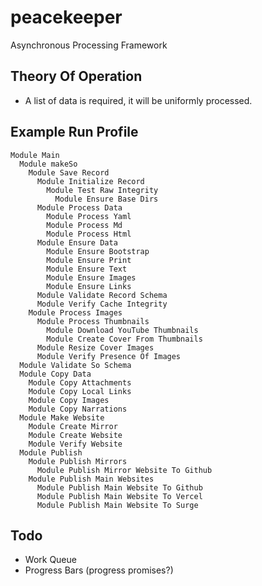 # peacekeeper
Asynchronous Processing Framework

## Theory Of Operation

- A list of data is required, it will be uniformly processed.

## Example Run Profile

```
Module Main
  Module makeSo
    Module Save Record
      Module Initialize Record
        Module Test Raw Integrity
          Module Ensure Base Dirs
      Module Process Data
        Module Process Yaml
        Module Process Md
        Module Process Html
      Module Ensure Data
        Module Ensure Bootstrap
        Module Ensure Print
        Module Ensure Text
        Module Ensure Images
        Module Ensure Links
      Module Validate Record Schema
      Module Verify Cache Integrity
    Module Process Images
      Module Process Thumbnails
        Module Download YouTube Thumbnails
        Module Create Cover From Thumbnails
      Module Resize Cover Images
      Module Verify Presence Of Images
  Module Validate So Schema
  Module Copy Data
    Module Copy Attachments
    Module Copy Local Links
    Module Copy Images
    Module Copy Narrations
  Module Make Website
    Module Create Mirror
    Module Create Website
    Module Verify Website
  Module Publish
    Module Publish Mirrors
      Module Publish Mirror Website To Github
    Module Publish Main Websites
      Module Publish Main Website To Github
      Module Publish Main Website To Vercel
      Module Publish Main Website To Surge

```

## Todo

- Work Queue
- Progress Bars (progress promises?)
